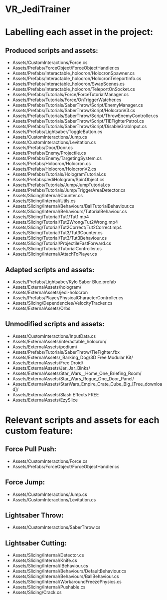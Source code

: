 # VR_JediTrainer

# Labelling each asset in the project:

## Produced scripts and assets: 
- Assets/CustomInteractions/Force.cs
- Assets/Prefabs/ForceObject/ForceObjectHandler.cs
- Assets/Prefabs/Interactable_holocron/HolocronSpawner.cs
- Assets/Prefabs/Interactable_holocron/HolocronTeleportInfo.cs
- Assets/Prefabs/Interactable_holocron/SwapScenes.cs
- Assets/Prefabs/Interactable_holocron/TeleportOnSocket.cs
- Assets/Prefabs/Tutorials/Force/ForceTutorialManager.cs
- Assets/Prefabs/Tutorials/Force/OnTriggerWatcher.cs
- Assets/Prefabs/Tutorials/SaberThrow/Script/EnemyManager.cs
- Assets/Prefabs/Tutorials/SaberThrow/Script/HolocronV3.cs
- Assets/Prefabs/Tutorials/SaberThrow/Script/ThrowEnemyController.cs
- Assets/Prefabs/Tutorials/SaberThrow/Script/TIEFighterPatrol.cs
- Assets/Prefabs/Tutorials/SaberThrow/Script/DisableGrabInput.cs
- Assets/Prefabs/Lightsaber/ToggleButton.cs
- Assets/CustomInteractions/Jump.cs
- Assets/CustomInteractions/Levitation.cs
- Assets/Prefabs/Door/Door.cs
- Assets/Prefabs/Enemy/Projectile.cs
- Assets/Prefabs/Enemy/TargetingSystem.cs
- Assets/Prefabs/Holocron/Holocron.cs
- Assets/Prefabs/Holocron/HolocronV2.cs
- Assets/Prefabs/Tutorials/HologramTutorial.cs
- Assets/Prefabs/JediHologram/SpinObject.cs
- Assets/Prefabs/Tutorials/Jump/JumpTutorial.cs
- Assets/Prefabs/Tutorials/Jump/TriggerAreaDetector.cs
- Assets/Slicing/Internal/Counter.cs
- Assets/Slicing/Internal/Utils.cs
- Assets/Slicing/Internal/Behaviours/BallTutorialBehaviour.cs
- Assets/Slicing/Internal/Behaviours/TutorialBehaviour.cs
- Assets/Slicing/Tutorial/Tut1/Tut1.mp4
- Assets/Slicing/Tutorial/Tut2Wrong/Tut2Wrong.mp4
- Assets/Slicing/Tutorial/Tut2Correct/Tut2Correct.mp4
- Assets/Slicing/Tutorial/Tut3/Tut3Counter.cs
- Assets/Slicing/Tutorial/Tut3/Tut3Behaviour.cs
- Assets/Slicing/Tutorial/ProjectileFastForward.cs
- Assets/Slicing/Tutorial/TutorialController.cs
- Assets/Slicing/Internal/AttachToPlayer.cs


## Adapted scripts and assets:
- Assets/Prefabs/Lightsaber/Kylo Saber Blue.prefab
- Assets/ExternalAssets/hologram/
- Assets/ExternalAssets/jedi-holocron
- Assets/Prefabs/Player/PhysicalCharacterController.cs
- Assets/Slicing/Dependencies/VelocityTracker.cs
- Assets/ExternalAssets/Orbs

## Unmodified scripts and assets:
- Assets/CustomInteractions/InputData.cs
- Assets/ExternalAssets/interactable_holocron/
- Assets/ExternalAssets/podium/
- Assets/Prefabs/Tutorials/SaberThrow/TieFighter.fbx
- Assets/ExternalAssets/_Barking_Dog/3D Free Modular Kit/
- Assets/ExternalAssets/Free Droid/
- Assets/ExternalAssets/Jar_Jar_Binks/
- Assets/ExternalAssets/Star_Wars__Home_One_Briefing_Room/
- Assets/ExternalAssets/Star_Wars_Rogue_One_Door_Panel/
- Assets/ExternalAssets/StarWars_Empire_Crate_Cube_Big_[Free_download]/
- Assets/ExternalAssets/Slash Effects FREE
- Assets/ExternalAssets/EzySlice

# Relevant scripts and assets for each custom feature:
## Force Pull Push:
- Assets/CustomInteractions/Force.cs
- Assets/Prefabs/ForceObject/ForceObjectHandler.cs
## Force Jump:
- Assets/CustomInteractions/Jump.cs
- Assets/CustomInteractions/Levitation.cs
## Lightsaber Throw:
- Assets/CustomInteractions/SaberThrow.cs
## Lightsaber Cutting:
- Assets/Slicing/Internal/Detector.cs
- Assets/Slicing/Internal/Knife.cs
- Assets/Slicing/Internal/IBehaviour.cs
- Assets/Slicing/Internal/Behaviours/DefaultBehaviour.cs
- Assets/Slicing/Internal/Behaviours/BallBehaviour.cs
- Assets/Slicing/Internal/WorkaroundFreezePhysics.cs
- Assets/Slicing/Internal/Pushable.cs
- Assets/Slicing/Crack.cs
